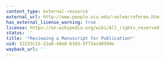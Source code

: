 ```yaml
---
content_type: external-resource
external_url: http://www.people.vcu.edu/~aslee/referee.htm
has_external_license_warning: true
license: https://en.wikipedia.org/wiki/All_rights_reserved
status: ''
title: '*Reviewing a Manuscript for Publication*'
uid: 32233c15-21a6-48e8-b3d3-5f73ac40509e
wayback_url: ''
---
```

